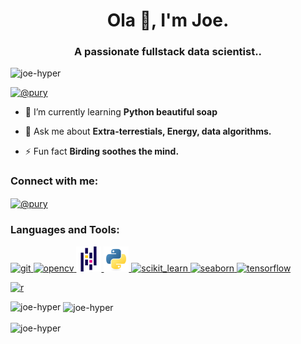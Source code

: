 <h1 align="center">Ola 👋, I'm Joe.</h1>
<h3 align="center">A passionate fullstack data scientist..</h3>


<p align="left"> <img src="https://komarev.com/ghpvc/?username=joe-hyper&label=Profile%20views&color=0e75b6&style=flat" alt="joe-hyper" /> </p>

<p align="left"> <a href="https://twitter.com/@pury" target="blank"><img src="https://img.shields.io/twitter/follow/@pury?logo=twitter&style=for-the-badge" alt="@pury" /></a> </p>

- 🌱 I’m currently learning **Python beautiful soap**

- 💬 Ask me about **Extra-terrestials, Energy, data algorithms.**

- ⚡ Fun fact **Birding soothes the mind.**

<h3 align="left">Connect with me:</h3>
<p align="left">
<a href="https://twitter.com/@pury" target="blank"><img align="center" src="https://raw.githubusercontent.com/rahuldkjain/github-profile-readme-generator/master/src/images/icons/Social/twitter.svg" alt="@pury" height="30" width="40" /></a>
</p>

<h3 align="left">Languages and Tools:</h3>
<p align="left"> <a href="https://git-scm.com/" target="_blank" rel="noreferrer"> <img src="https://www.vectorlogo.zone/logos/git-scm/git-scm-icon.svg" alt="git" width="40" height="40"/> </a> <a href="https://opencv.org/" target="_blank" rel="noreferrer"> <img src="https://www.vectorlogo.zone/logos/opencv/opencv-icon.svg" alt="opencv" width="40" height="40"/> </a> <a href="https://pandas.pydata.org/" target="_blank" rel="noreferrer"> <img src="https://raw.githubusercontent.com/devicons/devicon/2ae2a900d2f041da66e950e4d48052658d850630/icons/pandas/pandas-original.svg" alt="pandas" width="40" height="40"/> </a> <a href="https://www.python.org" target="_blank" rel="noreferrer"> <img src="https://raw.githubusercontent.com/devicons/devicon/master/icons/python/python-original.svg" alt="python" width="40" height="40"/> </a> <a href="https://scikit-learn.org/" target="_blank" rel="noreferrer"> <img src="https://upload.wikimedia.org/wikipedia/commons/0/05/Scikit_learn_logo_small.svg" alt="scikit_learn" width="40" height="40"/> </a> <a href="https://seaborn.pydata.org/" target="_blank" rel="noreferrer"> <img src="https://seaborn.pydata.org/_images/logo-mark-lightbg.svg" alt="seaborn" width="40" height="40"/> </a> <a href="https://www.tensorflow.org" target="_blank" rel="noreferrer"> <img src="https://www.vectorlogo.zone/logos/tensorflow/tensorflow-icon.svg" alt="tensorflow" width="40" height="40"/> </a> </p>   <a href="https://www.r-project.org/" target="_blank" rel="noreferrer"> <img src="https://www.vectorlogo.zone/logos/r-project/r-project-official.svg" alt="r" width="40" height="40"/> </a> 

<p><img align="left" src="https://github-readme-stats.vercel.app/api/top-langs?username=joe-hyper&show_icons=true&locale=en&layout=compact" alt="joe-hyper" /></p>

<p>&nbsp;<img align="center" src="https://github-readme-stats.vercel.app/api?username=joe-hyper&show_icons=true&locale=en" alt="joe-hyper" /></p>

<p><img align="center" src="https://github-readme-streak-stats.herokuapp.com/?user=joe-hyper&" alt="joe-hyper" /></p>
